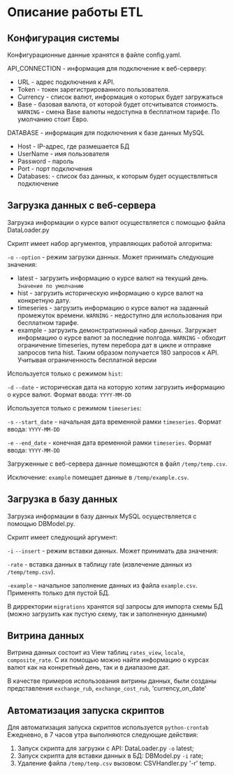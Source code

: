 
# Описание работы ETL

## Конфигурация системы

Конфигурационные данные хранятся в файле config.yaml. 


API_CONNECTION - информация для подключение к веб-серверу:

- URL - адрес подключения к API.
- Token - токен зарегистрированного пользователя.
- Currency  - список валют, информация о которых будет загружаться
- Base - базовая валюта, от которой будет отсчитыватся стоимость. `WARNING` - смена Base валюты недоступна в бесплатном тарифе. По умолчанию стоит Евро.


DATABASE - информация для подключения к базе данных MySQL
- Host - IP-адрес, где размешается БД
- UserName - имя пользователя
- Password - пароль
- Port - порт подключения
- Databases: - список баз данных, к которым будет осуществляться подключение

## Загрузка данных с веб-сервера

Загрузка информации о курсе валют осуществляется с помощью файла DataLoader.py

Скрипт имеет набор аргументов, управляющих работой алгоритма:

 `-o` `--option` - режим загрузки данных. Может принимать следующие значения:
 - latest - загрузить информацию о курсе валют на текущий день. `Значение по умолчанию`
 - hist - загрузить историческую информацию о курсе валют на конкретную дату.
 - timeseries - загрузить информацию о курсе валют на заданный промежуток времени. `WARNING` - недоступно для использования при бесплатном тарифе. 
 - example - загрузить демонстратионный набор данных. Загружает информацию о курсе валют за последние полгода. `WARNING` - обходит ограничение timeseries, путем перебора дат в цикле и отправке запросов типа hist. Таким образом получается 180 запросов к API. Учитывая ограниченность бесплатной версии  

Используется только с режимом `hist`:

`-d` `--date` - историческая дата на которую хотим загрузить информацию о курсе валют. Формат ввода: `YYYY-MM-DD`

Используется только с режимом `timeseries`:

`-s` `--start_date` - начальная дата временной рамки `timeseries`.  Формат ввода: `YYYY-MM-DD`

`-e` `--end_date` - конечная дата временной рамки `timeseries`.  Формат ввода: `YYYY-MM-DD`

Загруженные с веб-сервера данные помещаются в файл `/temp/temp.csv`.

Исключение: `example` помещает данные в `/temp/example.csv`.

## Загрузка в базу данных

Загрузка информации в базу данных MySQL осуществляется с помощью DBModel.py.

Скрипт имеет следующий аргумент:

`-i` `--insert` - режим вставки данных. Может принимать два значения:

`-rate` - вставка данных в таблицу rate (извлечение данных из `/temp/temp.csv`).

`-example` - начальное заполнение данных из файла `example.csv`. Применять только для пустой БД.

В дирректории `migrations` хранятся sql запросы для импорта схемы БД (можно загрузить как пустую схему, так и заполненную данными)

## Витрина данных

Витрина данных состоит из View таблиц `rates_view`, `locale`, `composite_rate`. С их помощью можно найти информацию о курсах валют как на конкретный день, так и в диапазоне дат. 

В качестве примеров использования витрины данных, были созданы представления `exchange_rub`, `exchange_cost_rub`, 'currency_on_date'

## Автоматизация запуска скриптов

Для автоматизация запуска скриптов используется `python-crontab`
Ежедневно, в 7 часов утра выполняются следующие действия:
1. Запуск скрипта для загрузки с API: DataLoader.py `-o` latest;
2. Запуск скрипта для вставки данных в БД: DBModel.py `-i` rate;
3. Удаление файла `/temp/temp.csv` вызовом: CSVHandler.py '-r' temp.
